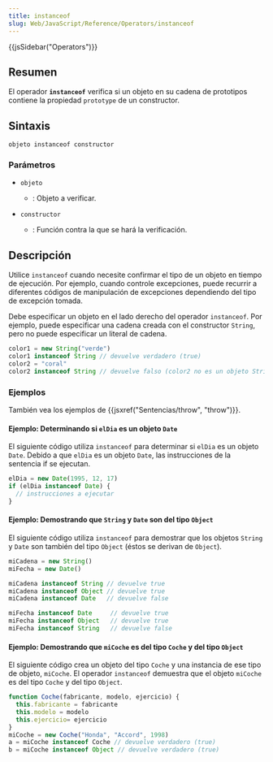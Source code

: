 ```yaml
---
title: instanceof
slug: Web/JavaScript/Reference/Operators/instanceof
---
```


{{jsSidebar("Operators")}}

## Resumen

El operador **`instanceof`** verifica si un objeto en su cadena de prototipos contiene la propiedad `prototype` de un constructor.

## Sintaxis

```
objeto instanceof constructor
```

### Parámetros

- `objeto`
  - : Objeto a verificar.

- `constructor`
  - : Función contra la que se hará la verificación.

## Descripción

Utilice `instanceof` cuando necesite confirmar el tipo de un objeto en tiempo de ejecución. Por ejemplo, cuando controle excepciones, puede recurrir a diferentes códigos de manipulación de excepciones dependiendo del tipo de excepción tomada.

Debe especificar un objeto en el lado derecho del operador `instanceof`. Por ejemplo, puede especificar una cadena creada con el constructor `String`, pero no puede especificar un literal de cadena.

```js
color1 = new String("verde")
color1 instanceof String // devuelve verdadero (true)
color2 = "coral"
color2 instanceof String // devuelve falso (color2 no es un objeto String)
```

### Ejemplos

También vea los ejemplos de {{jsxref("Sentencias/throw", "throw")}}.

#### Ejemplo: Determinando si `elDia` es un objeto `Date`

El siguiente código utiliza `instanceof` para determinar si `elDia` es un objeto `Date`. Debido a que `elDia` es un objeto `Date`, las instrucciones de la sentencia if se ejecutan.

```js
elDia = new Date(1995, 12, 17)
if (elDia instanceof Date) {
  // instrucciones a ejecutar
}
```

#### Ejemplo: Demostrando que `String` y `Date` son del tipo `Object`

El siguiente código utiliza `instanceof` para demostrar que los objetos `String` y `Date` son también del tipo `Object` (éstos se derivan de `Object`).

```js
miCadena = new String()
miFecha = new Date()

miCadena instanceof String // devuelve true
miCadena instanceof Object // devuelve true
miCadena instanceof Date   // devuelve false

miFecha instanceof Date     // devuelve true
miFecha instanceof Object   // devuelve true
miFecha instanceof String   // devuelve false
```

#### Ejemplo: Demostrando que `miCoche` es del tipo `Coche` y del tipo `Object`

El siguiente código crea un objeto del tipo `Coche` y una instancia de ese tipo de objeto, `miCoche`. El operador `instanceof` demuestra que el objeto `miCoche` es del tipo `Coche` y del tipo `Object`.

```js
function Coche(fabricante, modelo, ejercicio) {
  this.fabricante = fabricante
  this.modelo = modelo
  this.ejercicio= ejercicio
}
miCoche = new Coche("Honda", "Accord", 1998)
a = miCoche instanceof Coche // devuelve verdadero (true)
b = miCoche instanceof Object // devuelve verdadero (true)
```
